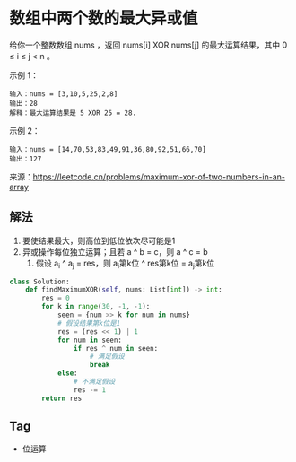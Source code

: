 # 数组中两个数的最大异或值
给你一个整数数组 nums ，返回 nums[i] XOR nums[j] 的最大运算结果，其中 0 ≤ i ≤ j < n 。

示例 1：
```
输入：nums = [3,10,5,25,2,8]
输出：28
解释：最大运算结果是 5 XOR 25 = 28.
```

示例 2：
```
输入：nums = [14,70,53,83,49,91,36,80,92,51,66,70]
输出：127
```

来源：https://leetcode.cn/problems/maximum-xor-of-two-numbers-in-an-array

## 解法
1. 要使结果最大，则高位到低位依次尽可能是1
2. 异或操作每位独立运算；且若 a ^ b = c，则 a ^ c = b
   1. 假设 a<sub>i</sub> ^ a<sub>j</sub> = res，则 a<sub>i</sub>第k位 ^ res第k位 = a<sub>j</sub>第k位 
```python
class Solution:
    def findMaximumXOR(self, nums: List[int]) -> int:
        res = 0
        for k in range(30, -1, -1):
            seen = {num >> k for num in nums}
            # 假设结果第k位是1
            res = (res << 1) | 1 
            for num in seen:
                if res ^ num in seen:
                    # 满足假设
                    break 
            else:
                # 不满足假设
                res -= 1
        return res
```

## Tag
- 位运算